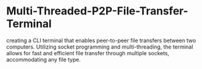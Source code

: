 # Multi-Threaded-P2P-File-Transfer-Terminal
creating a CLI terminal that enables peer-to-peer file transfers between two computers. Utilizing socket programming and multi-threading, the terminal allows for fast and efficient file transfer through multiple sockets, accommodating any file type.
